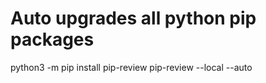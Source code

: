 # Auto upgrades all python pip packages
python3 -m pip install pip-review
pip-review --local --auto 
